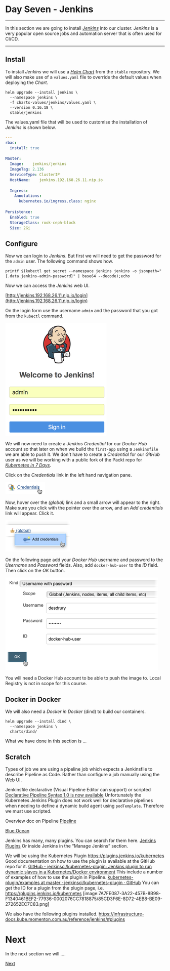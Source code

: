# Day Seven - Jenkins

---

In this section we are going to install [_Jenkins_](https://jenkins.io) into our cluster.  _Jenkins_ is a very popular open source jobs and automation server that is often used for CI/CD.

---


## Install

To install _Jenkins_ we will use a [_Helm Chart_](https://github.com/helm/charts/tree/master/stable/jenkins) from the `stable` repository.  We will also make use of a `values.yaml` file to override the default values when deploying the _Chart_.

```console
helm upgrade --install jenkins \
  --namespace jenkins \
  -f charts-values/jenkins/values.yaml \
  --version 0.16.18 \
  stable/jenkins
```

The values.yaml file that will be used to customise the installation of _Jenkins_ is shown below.

```yaml
---
rbac:
  install: true

Master:
  Image:    jenkins/jenkins
  ImageTag: 2.136
  ServiceType: ClusterIP
  HostName:    jenkins.192.168.26.11.nip.io

  Ingress:
    Annotations:
      kubernetes.io/ingress.class: nginx

Persistence:
  Enabled: true
  StorageClass: rook-ceph-block
  Size: 2Gi
```


## Configure

Now we can login to _Jenkins_.  But first we will need to get the password for the `admin` user.  The following command shows how.

```console
printf $(kubectl get secret --namespace jenkins jenkins -o jsonpath="{.data.jenkins-admin-password}" | base64 --decode);echo
```

Now we can access the _Jenkins_ web UI.

[http://jenkins.192.168.26.11.nip.io/login](http://jenkins.192.168.26.11.nip.io/login)

On the login form use the username `admin` and the password that you got from the `kubectl` command.

<img src="images/2018-09-03_09-58-02.png" width="320px">

We will now need to create a _Jenkins Credential_ for our _Docker Hub_ account so that later on when we build the `first-app` using a `Jenkinsfile` we are able to push it.  We don't have to create a _Credential_ for our _GitHub_ user as we will be working with a public fork of the Packt repo for [_Kubernetes in 7 Days_](https://github.com/PacktPublishing/kubernetes-in-7-days-video).

Click on the _Credentials_ link in the left hand navigation pane.

<img src="images/2018-09-03_10-08-49.png" width="125px">

Now, hover over the _(global)_ link and a small arrow will appear to the right.  Make sure you click with the pointer over the arrow, and an _Add credentials_ link will appear.  Click it.

<img src="images/2018-09-03_10-10-27.png" width="206px">

On the following page add your _Docker Hub_ username and password to the _Username_ and _Password_ fields.  Also, add `docker-hub-user` to the _ID_ field.  Then click on the _OK_ button.

<img src="images/2018-09-03_10-14-20.png" width="483px">

You wlll need a Docker Hub account to be able to push the image to.  Local Registry is not in scope for this course.


## Docker in Docker



We will also need a _Docker in Docker_ (dind) to build our containers.

```console
helm upgrade --install dind \
  --namespace jenkins \
  charts/dind/
```



What we have done in this section is ...


## Scratch

Types of job
we are using a pipeline job which expects a Jenkinsfile to describe Pipeline as Code.  Rather than configure a job manually using the Web UI.

Jenkinsfile
declarative (Visual Pipeline Editor can support) or scripted
[Declarative Pipeline Syntax 1.0 is now available](https://jenkins.io/blog/2017/02/03/declarative-pipeline-ga/)
Unfortunately the Kubernetes Jenkins Plugin does not work well for declarative pipelines when needing to define a dynamic build agent using `podTemplate`.  Therefore we must use scripted.

Overview doc on Pipeline
[Pipeline](https://jenkins.io/doc/book/pipeline/)

[Blue Ocean](https://jenkins.io/doc/book/blueocean/)

Jenkins has many, many plugins.  You can search for them here.
[Jenkins Plugins](https://plugins.jenkins.io)
Or inside Jenkins in the “Manage Jenkins” section.

We will be using the Kubernetes Plugin
https://plugins.jenkins.io/kubernetes
Good documentation on how to use the plugin is available at the GitHub repo for it.
[GitHub - jenkinsci/kubernetes-plugin: Jenkins plugin to run dynamic slaves in a Kubernetes/Docker environment](https://github.com/jenkinsci/kubernetes-plugin)
This include a number of examples of how to use the plugin in Pipeline.
[kubernetes-plugin/examples at master · jenkinsci/kubernetes-plugin · GitHub](https://github.com/jenkinsci/kubernetes-plugin/tree/master/examples)
You can get the ID for a plugin from the plugin page, i.e.
https://plugins.jenkins.io/kubernetes
[image:7A7FE087-3A22-457B-8B98-F1340461BEF2-77936-0002076CC7818875/85CD3F6E-8D72-4EB8-BE09-272652EC7C83.png]

We also have the following plugins installed.
https://infrastructure-docs.kube.momenton.com.au/reference/jenkins/#plugins





# Next

In the next section we will ....

[Next](07-04.md)
